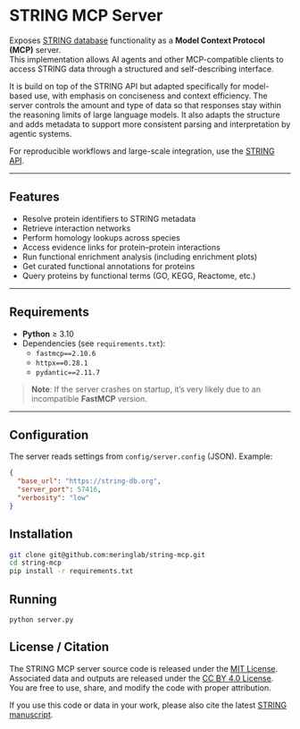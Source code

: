 # STRING MCP Server

Exposes [STRING database](https://string-db.org) functionality as a **Model Context Protocol (MCP)** server.  
This implementation allows AI agents and other MCP-compatible clients to access STRING data through a structured and self-describing interface.

It is build on top of the STRING API but adapted specifically for model-based use, with emphasis on conciseness and context efficiency. The server controls the amount and type of data so that responses stay within the reasoning limits of large language models. It also adapts the structure and adds metadata to support more consistent parsing and interpretation by agentic systems.

For reproducible workflows and large-scale integration, use the [STRING API](https://string-db.org/cgi/help?subpage=api).

---

## Features

- Resolve protein identifiers to STRING metadata
- Retrieve interaction networks
- Perform homology lookups across species
- Access evidence links for protein–protein interactions
- Run functional enrichment analysis (including enrichment plots)
- Get curated functional annotations for proteins
- Query proteins by functional terms (GO, KEGG, Reactome, etc.)

---

## Requirements

- **Python** ≥ 3.10  
- Dependencies (see `requirements.txt`):  
  - `fastmcp==2.10.6`  
  - `httpx==0.28.1`  
  - `pydantic==2.11.7`  

> **Note**: If the server crashes on startup, it’s very likely due to an incompatible **FastMCP** version.  

---

## Configuration

The server reads settings from `config/server.config` (JSON). Example:

```json
{
  "base_url": "https://string-db.org",
  "server_port": 57416,
  "verbosity": "low"
}
```

## Installation

```bash
git clone git@github.com:meringlab/string-mcp.git
cd string-mcp
pip install -r requirements.txt
```

## Running 

```
python server.py
```

## License / Citation

The STRING MCP server source code is released under the [MIT License](https://opensource.org/licenses/MIT).  
Associated data and outputs are released under the [CC BY 4.0 License](https://creativecommons.org/licenses/by/4.0/).  
You are free to use, share, and modify the code with proper attribution.

If you use this code or data in your work, please also cite the latest [STRING manuscript](https://string-db.org/cgi/about?footer_active_subpage=references).

